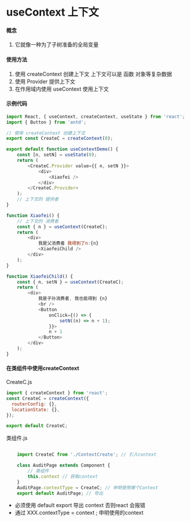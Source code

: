 # useContext 上下文
#### 概念

1.  它就像一种为了子树准备的全局变量

#### 使用方法

1.  使用 createContext 创建上下文 上下文可以是 函数 对象等复杂数据
2.  使用 Provider 提供上下文
3.  在作用域内使用 useContext 使用上下文

#### 示例代码

```javascript
import React, { useContext, createContext, useState } from 'react';
import { Button } from 'antd';

// 使用 createContext 创建上下文
export const CreateC = createContext(0);

export default function useContextDemo() {
	const [n, setN] = useState(0);
	return (
		<CreateC.Provider value={{ n, setN }}>
			<div>
				<Xiaofei />
			</div>
		</CreateC.Provider>
	);
	// 上下文的 提供者
}

function Xiaofei() {
	// 上下文的 消费者
	const { n } = useContext(CreateC);
	return (
		<div>
			我是父消费者 我得到了n:{n}
			<XiaofeiChild />
		</div>
	);
}

function XiaofeiChild() {
	const { n, setN } = useContext(CreateC);
	return (
		<div>
			我是子孙消费者, 我也能得到 {n}
			<br />
			<Button
				onClick={() => {
					setN((n) => n + 1);
				}}>
				n + 1
			</Button>
		</div>
	);
}

```

#### 在类组件中使用createContext

CreateC.js

```javascript
import { createContext } from 'react';
const CreateC = createContext({
  routerConfig: {},
  locationState: {},
});

export default CreateC;

```

类组件.js
```javascript

    import CreateC from './ContextCreate'; // 引入context

    class AuditPage extends Component {
        // 类组件
        this.context // 获取context
    }
    AuditPage.contextType = CreateC; // 申明使用哪个Context
    export default AuditPage; // 导出
```
*   必须使用 default export 导出 context 否则react 会报错
*   通过 XXX.contextType = context ; 申明使用的context

